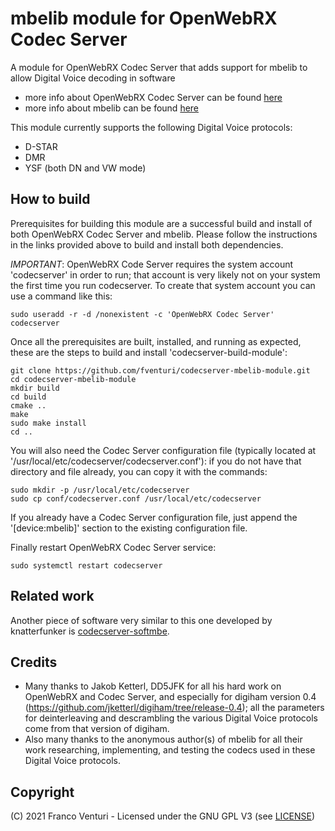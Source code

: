 # mbelib module for OpenWebRX Codec Server

A module for OpenWebRX Codec Server that adds support for mbelib to allow Digital Voice decoding in software

- more info about OpenWebRX Codec Server can be found [here](https://github.com/jketterl/codecserver)
- more info about mbelib can be found [here](https://github.com/szechyjs/mbelib)

This module currently supports the following Digital Voice protocols:
  - D-STAR
  - DMR
  - YSF (both DN and VW mode)

## How to build

Prerequisites for building this module are a successful build and install of both OpenWebRX Codec Server and mbelib. Please follow the instructions in the links provided above to build and install both dependencies.

_IMPORTANT_: OpenWebRX Code Server requires the system account 'codecserver' in order to run; that account is very likely not on your system the first time you run codecserver. To create that system account you can use a command like this:
```
sudo useradd -r -d /nonexistent -c 'OpenWebRX Codec Server' codecserver
```

Once all the prerequisites are built, installed, and running as expected, these are the steps to build and install 'codecserver-build-module':

```
git clone https://github.com/fventuri/codecserver-mbelib-module.git
cd codecserver-mbelib-module
mkdir build
cd build
cmake ..
make
sudo make install
cd ..
```

You will also need the Codec Server configuration file (typically located at '/usr/local/etc/codecserver/codecserver.conf'): if you do not have that directory and file already, you can copy it with the commands:
```
sudo mkdir -p /usr/local/etc/codecserver
sudo cp conf/codecserver.conf /usr/local/etc/codecserver
```
If you already have a Codec Server configuration file, just append the '[device:mbelib]' section to the existing configuration file.

Finally restart OpenWebRX Codec Server service:
```
sudo systemctl restart codecserver
```


## Related work

Another piece of software very similar to this one developed by knatterfunker is [codecserver-softmbe](https://github.com/knatterfunker/codecserver-softmbe).


## Credits

- Many thanks to Jakob Ketterl, DD5JFK for all his hard work on OpenWebRX and Codec Server, and especially for digiham version 0.4 (https://github.com/jketterl/digiham/tree/release-0.4); all the parameters for deinterleaving and descrambling the various Digital Voice protocols come from that version of digiham.
- Also many thanks to the anonymous author(s) of mbelib for all their work researching, implementing, and testing the codecs used in these Digital Voice protocols.


## Copyright

(C) 2021 Franco Venturi - Licensed under the GNU GPL V3 (see [LICENSE](LICENSE))
